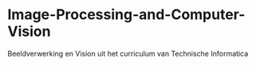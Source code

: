 # Image-Processing-and-Computer-Vision
Beeldverwerking en Vision uit het curriculum van Technische Informatica
